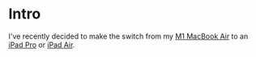 # Intro
I've recently decided to make the switch from my [M1 MacBook Air](https://www.apple.com/us/shop/buy-mac/macbook-air/with-m1-chip) to an [iPad Pro](https://apple.co/3cw39qE) or [iPad Air](https://apple.co/3RfvMHg). 